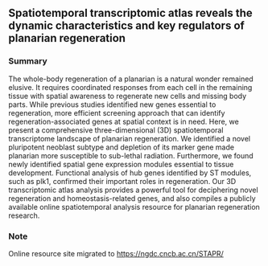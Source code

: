 ## Spatiotemporal transcriptomic atlas reveals the dynamic characteristics and key regulators of planarian regeneration

### Summary


The whole-body regeneration of a planarian is a natural wonder remained elusive. It requires coordinated responses from each cell in the remaining tissue with spatial awareness to regenerate new cells and missing body parts. While previous studies identified new genes essential to regeneration, more efficient screening approach that can identify regeneration-associated genes at spatial context is in need. Here, we present a comprehensive three-dimensional (3D) spatiotemporal transcriptome landscape of planarian regeneration. We identified a novel pluripotent neoblast subtype and depletion of its marker gene made planarian more susceptible to sub-lethal radiation. Furthermore, we found newly identified spatial gene expression modules essential to tissue development. Functional analysis of hub genes identified by ST modules, such as plk1, confirmed their important roles in regeneration. Our 3D transcriptomic atlas analysis provides a powerful tool for deciphering novel regeneration and homeostasis-related genes, and also compiles a publicly available online spatiotemporal analysis resource for planarian regeneration research.


### Note
Online resource site migrated to https://ngdc.cncb.ac.cn/STAPR/
